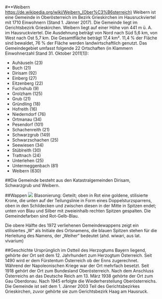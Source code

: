 #**Weibern <https://de.wikipedia.org/wiki/Weibern_(Ober%C3%B6sterreich)>
Weibern ist eine Gemeinde in Oberösterreich im Bezirk Grieskirchen im Hausruckviertel mit 1710 Einwohnern (Stand 1. Jänner 2017). Die Gemeinde liegt im Gerichtsbezirk Grieskirchen.
Weibern liegt auf einer Höhe von 441 m ü. A. im Hausruckviertel. Die Ausdehnung beträgt von Nord nach Süd 5,6 km, von West nach Ost 5,7 km. Die Gesamtfläche beträgt 17,4 km². 11,4 % der Fläche sind bewaldet, 76 % der Fläche werden landwirtschaftlich genutzt.
Das Gemeindegebiet umfasst folgende 22 Ortschaften (in Klammern Einwohnerzahl Stand 31. Oktober 2011[1]):

+   Auhäuseln (23)
+   Buch (21)
+   Dirisam (92)
+   Einberg (27)
+   Eitzenberg (22)
+   Fuchshub (9)
+   Grolzham (125)
+   Grub (21)
+   Gründling (18)
+   Hofreith (16)
+   Niederndorf (76)
+   Ortmanau (34)
+   Pesendorf (101)
+   Schachenreith (21)
+   Schwarzgrub (149)
+   Schwarzschachen (25)
+   Seewiesen (34)
+   Stüblreith (30)
+   Trattnach (24)
+   Unterlehen (25)
+   Untermeggenbach (81)
+   Weibern (630)

##Die Gemeinde besteht aus den Katastralgemeinden Dirisam, Schwarzgrub und Weibern.

##Wappen
![](https://github.com/1153275/CE_UE_WS17_A4-2/k01153275/Weibern-wappen-Weibern-4675.png)
Blasonierung: Geteilt; oben in Rot eine goldene, stilisierte Krone, die unten auf der Teilungslinie in Form eines Doppelsturzsparrens, oben in den   Schildecken und zwischen diesen in der Mitte in Spitzen endet; unten von Blau und Silber mit zweieinhalb rechten Spitzen gespalten. Die Gemeindefarben sind Rot-Gelb-Blau.
  
Die obere Hälfte des 1972 verliehenen Gemeindewappens zeigt ein   stilisiertes „W“ als Initiale des Ortsnamens, die blauen Spitzen stehen für die Herleitung des Namens, der „Weiher“ bedeutet (ahd. wiwari, aus lat. vivarium)

##Geschichte
Ursprünglich im Ostteil des Herzogtums Bayern liegend, gehörte der Ort seit dem 12. Jahrhundert zum Herzogtum Österreich. Seit 1490 wird er dem   Fürstentum Österreich ob der Enns zugerechnet.
Während der Napoleonischen Kriege war der Ort mehrfach besetzt.
Seit 1918 gehört der Ort zum Bundesland Oberösterreich. Nach dem Anschluss Österreichs an das Deutsche Reich am 13. März 1938 gehörte der Ort zum Gau Oberdonau. Nach 1945 erfolgte die Wiederherstellung Oberösterreichs.
Die Gemeinde ist seit dem 1. Jänner 2003 Teil des Gerichtsbezirkes Grieskirchen, zuvor gehörte sie zum Gerichtsbezirk Haag am Hausruck. 
